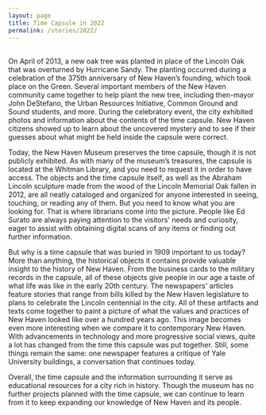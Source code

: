 ```yaml
---
layout: page
title: Time Capsule in 2022
permalink: /stories/2022/
---
```

<br>
On April of 2013, a new oak tree was planted in place of the Lincoln Oak that was overturned by Hurricane Sandy. The planting occurred during a celebration of the 375th anniversary of New Haven’s founding, which took place on the Green. Several important members of the New Haven community came together to help plant the new tree, including then-mayor John DeStefano, the Urban Resources Initiative, Common Ground and Sound students, and more. During the celebratory event, the city exhibited photos and information about the contents of the time capsule. New Haven citizens showed up to learn about the uncovered mystery and to see if their guesses about what might be held inside the capsule were correct. 

Today, the New Haven Museum preserves the time capsule, though it is not publicly exhibited. As with many of the museum’s treasures, the capsule is located at the Whitman Library, and you need to request it in order to have access. The objects and the time capsule itself, as well as the Abraham Lincoln sculpture made from the wood of the Lincoln Memorial Oak fallen in 2012, are all neatly cataloged and organized for anyone interested in seeing, touching, or reading any of them. But you need to know what you are looking for. That is where librarians come into the picture. People like Ed Surato are always paying attention to the visitors' needs and curiosity, eager to assist with obtaining digital scans of any items or finding out further information. 

But why is a time capsule that was buried in 1909 important to us today? More than anything, the historical objects it contains provide valuable insight to the history of New Haven. From the business cards to the military records in the capsule, all of these objects give people in our age a taste of what life was like in the early 20th century. The newspapers' articles feature stories that range from bills killed by the New Haven legislature to plans to celebrate the Lincoln centennial in the city. All of these artifacts and texts come together to paint a picture of what the values and practices of New Haven looked like over a hundred years ago. This image becomes even more interesting when we compare it to contemporary New Haven. With advancements in technology and more progressive social views, quite a lot has changed from the time this capsule was put together. Still, some things remain the same: one newspaper features a critique of Yale University buildings, a conversation that continues today. 

Overall, the time capsule and the information surrounding it serve as educational resources for a city rich in history. Though the museum has no further projects planned with the time capsule, we can continue to learn from it to keep expanding our knowledge of New Haven and its people.
